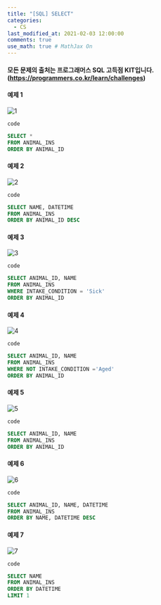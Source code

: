 ```yaml
---
title: "[SQL] SELECT"
categories: 
  - CS
last_modified_at: 2021-02-03 12:00:00
comments: true
use_math: true # MathJax On
---
```


#### 모든 문제의 출처는 프로그래머스 SQL 고득점 KIT입니다. (https://programmers.co.kr/learn/challenges)

#### 예제 1
![1](https://user-images.githubusercontent.com/62474292/106705610-a3a71980-6631-11eb-8548-57b1b81ebc6d.JPG)

`code`
```sql
SELECT * 
FROM ANIMAL_INS 
ORDER BY ANIMAL_ID
```


#### 예제 2
![2](https://user-images.githubusercontent.com/62474292/106705614-a4d84680-6631-11eb-89d5-849f51264f29.JPG)

`code`
```sql
SELECT NAME, DATETIME 
FROM ANIMAL_INS 
ORDER BY ANIMAL_ID DESC
```
#### 예제 3
![3](https://user-images.githubusercontent.com/62474292/106705615-a4d84680-6631-11eb-96e7-27c958155a66.JPG)

`code`
```sql
SELECT ANIMAL_ID, NAME 
FROM ANIMAL_INS 
WHERE INTAKE_CONDITION = 'Sick' 
ORDER BY ANIMAL_ID
```
#### 예제 4
![4](https://user-images.githubusercontent.com/62474292/106705618-a570dd00-6631-11eb-8005-484674b33421.JPG)

`code`
```sql
SELECT ANIMAL_ID, NAME 
FROM ANIMAL_INS 
WHERE NOT INTAKE_CONDITION ='Aged' 
ORDER BY ANIMAL_ID
```
#### 예제 5
![5](https://user-images.githubusercontent.com/62474292/106705619-a570dd00-6631-11eb-81b4-0c6839a034d6.JPG)

`code`
```sql
SELECT ANIMAL_ID, NAME 
FROM ANIMAL_INS 
ORDER BY ANIMAL_ID
```
#### 예제 6
![6](https://user-images.githubusercontent.com/62474292/106705621-a6097380-6631-11eb-998c-11673e7d96b9.JPG)

`code`
```sql
SELECT ANIMAL_ID, NAME, DATETIME 
FROM ANIMAL_INS 
ORDER BY NAME, DATETIME DESC
```
#### 예제 7
![7](https://user-images.githubusercontent.com/62474292/106705623-a6097380-6631-11eb-8f55-29e1601f2297.JPG)

`code`
```sql
SELECT NAME
FROM ANIMAL_INS
ORDER BY DATETIME
LIMIT 1
```
